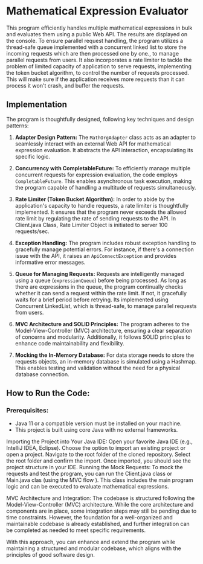 # Mathematical Expression Evaluator

This program efficiently handles multiple mathematical expressions in bulk and evaluates them using a public Web API. The results are displayed on the console.
 To ensure parallel request handling, the program utilizes a thread-safe queue implemented with a concurrent linked list to store the incoming requests which are then processed one by one., to manage parallel requests from users.
 It also incorporates a rate limiter to tackle the problem of limited capacity of application to serve requests, implementing the token bucket algorithm, to control the number of requests processed. This will make sure if the application receives more requests than it can process it won't crash, and buffer the requests.

## Implementation

The program is thoughtfully designed, following key techniques and design patterns:

1. **Adapter Design Pattern:** The `MathOrgAdapter` class acts as an adapter to seamlessly interact with an external Web API for mathematical expression evaluation. It abstracts the API interaction, encapsulating its specific logic.

2. **Concurrency with CompletableFuture:** To efficiently manage multiple concurrent requests for expression evaluation, the code employs `CompletableFuture`. This enables asynchronous task execution, making the program capable of handling a multitude of requests simultaneously.

3. **Rate Limiter (Token Bucket Algorithm):** In order to abide by the application's capacity to handle requests, a rate limiter is thoughtfully implemented. It ensures that the program never exceeds the allowed rate limit by regulating the rate of sending requests to the API. In Client.java Class, Rate Limiter Object is initiated to server 100 requests/sec.

4. **Exception Handling:** The program includes robust exception handling to gracefully manage potential errors. For instance, if there's a connection issue with the API, it raises an `ApiConnectException` and provides informative error messages.

5. **Queue for Managing Requests:** Requests are intelligently managed using a queue (`expressionQueue`) before being processed. As long as there are expressions in the queue, the program continually checks whether it can send a request within the rate limit. If not, it gracefully waits for a brief period before retrying. Its implemented using Concurrent LinkedList, which is thread-safe, to manage parallel requests from users.
  

7. **MVC Architecture and SOLID Principles:** The program adheres to the Model-View-Controller (MVC) architecture, ensuring a clear separation of concerns and modularity. Additionally, it follows SOLID principles to enhance code maintainability and flexibility.

8. **Mocking the In-Memory Database:** For data storage needs to store the requests objects, an in-memory database is simulated using a Hashmap. This enables testing and validation without the need for a physical database connection.

## How to Run the Code:

### Prerequisites:
- Java 11 or a compatible version must be installed on your machine.
- This project is built using core Java with no external frameworks.

Importing the Project into Your Java IDE:
Open your favorite Java IDE (e.g., IntelliJ IDEA, Eclipse).
Choose the option to import an existing project or open a project.
Navigate to the root folder of the cloned repository.
Select the root folder and confirm the import.
Once imported, you should see the project structure in your IDE.
Running the Mock Requests:
To mock the requests and test the program, you can run the Client.java class or Main.java clas (using the MVC flow ). This class includes the main program logic and can be executed to evaluate mathematical expressions.

MVC Architecture and Integration:
The codebase is structured following the Model-View-Controller (MVC) architecture. While the core architecture and components are in place, some integration steps may still be pending due to time constraints. However, the foundation for a well-organized and maintainable codebase is already established, and further integration can be completed as needed to meet specific requirements.

With this approach, you can enhance and extend the program while maintaining a structured and modular codebase, which aligns with the principles of good software design.


